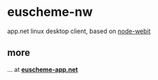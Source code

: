 # euscheme-nw

app.net linux desktop client, based on [node-webit](https://github.com/rogerwang/node-webkit)


## more

… at **[euscheme-app.net](http://euscheme-app.net/)**
